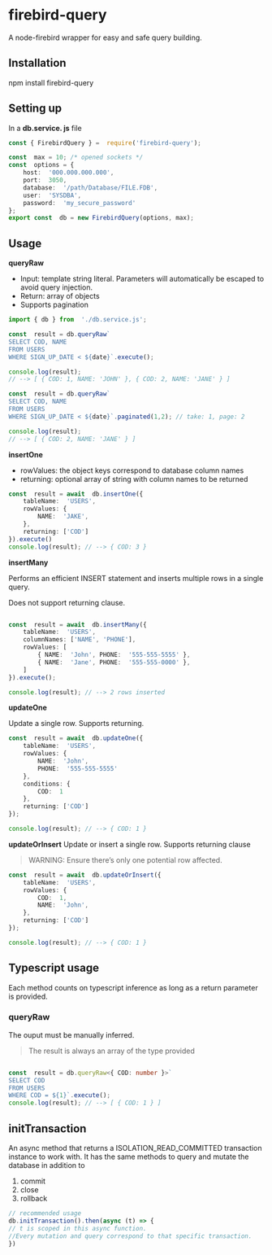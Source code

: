 

# firebird-query
A node-firebird wrapper for easy and safe query building.  

## Installation
npm install firebird-query

## Setting up

In a **db.service. js** file

```typescript
const { FirebirdQuery } =  require('firebird-query');

const  max = 10; /* opened sockets */
const  options = {
	host:  '000.000.000.000',
	port:  3050,
	database:  '/path/Database/FILE.FDB',
	user:  'SYSDBA',
	password:  'my_secure_password'
};
export const  db = new FirebirdQuery(options, max);
```
## Usage

**queryRaw**

 - Input: template string literal. Parameters will automatically be escaped to avoid query injection.
 - Return: array of objects
 - Supports pagination 
```typescript
import { db } from  './db.service.js';

const  result = db.queryRaw`
SELECT COD, NAME
FROM USERS
WHERE SIGN_UP_DATE < ${date}`.execute();

console.log(result);
// --> [ { COD: 1, NAME: 'JOHN' }, { COD: 2, NAME: 'JANE' } ]

const  result = db.queryRaw`
SELECT COD, NAME
FROM USERS
WHERE SIGN_UP_DATE < ${date}`.paginated(1,2); // take: 1, page: 2

console.log(result); 
// --> [ { COD: 2, NAME: 'JANE' } ]
```

**insertOne**

- rowValues: the object keys correspond to database column names
- returning: optional array of string with column names to be returned 

```typescript
const  result = await  db.insertOne({
	tableName:  'USERS',
	rowValues: {
		NAME:  'JAKE',
	},
	returning: ['COD']
}).execute()
console.log(result); // --> { COD: 3 }
```
**insertMany**

Performs an efficient INSERT statement and inserts multiple rows in a single query.

Does not support returning clause.

```typescript

const  result = await  db.insertMany({
	tableName:  'USERS',
	columnNames: ['NAME', 'PHONE'],
	rowValues: [
		{ NAME:  'John', PHONE:  '555-555-5555' },
		{ NAME:  'Jane', PHONE:  '555-555-0000' },
	]
}).execute();

console.log(result); // --> 2 rows inserted

```

**updateOne**

Update a single row. Supports returning.

```typescript
const  result = await  db.updateOne({
	tableName:  'USERS',	
	rowValues: {
		NAME:  'John',
		PHONE:  '555-555-5555'
	},
	conditions: {
		COD:  1
	},
	returning: ['COD']
});

console.log(result); // --> { COD: 1 }
```

**updateOrInsert**
Update or insert a single row. Supports returning clause

> WARNING: Ensure there’s only one potential row affected.

```typescript
const  result = await  db.updateOrInsert({
	tableName:  'USERS',
	rowValues: {
		COD:  1,
		NAME:  'John',
	},
	returning: ['COD']
});

console.log(result); // --> { COD: 1 }

```

## Typescript usage

Each method counts on typescript inference as long as a return parameter is provided.  

### queryRaw
The ouput must be manually inferred.

> The result is always an array of the type provided

  

```typescript

const  result = db.queryRaw<{ COD: number }>`
SELECT COD
FROM USERS
WHERE COD = ${1}`.execute();
console.log(result); // --> [ { COD: 1 } ]
```

## initTransaction
An async method that returns a ISOLATION_READ_COMMITTED transaction instance to work with. It has the same methods to query and mutate the database in addition to 

 1. commit
 2. close
 3. rollback

```typescript
// recommended usage
db.initTransaction().then(async (t) => {
// t is scoped in this async function. 
//Every mutation and query correspond to that specific transaction.
})
```